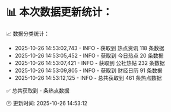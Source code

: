 📊 本次数据更新统计：
==========================

📈 数据分类统计：
- 2025-10-26 14:53:02,743 - INFO - 获取到 热点资讯 118 条数据
- 2025-10-26 14:53:05,452 - INFO - 获取到 今日热点 20 条数据
- 2025-10-26 14:53:07,421 - INFO - 获取到 公社热帖 232 条数据
- 2025-10-26 14:53:09,805 - INFO - 获取到 财经日历 91 条数据
- 2025-10-26 14:53:12,125 - INFO - 总共获取到 461 条热点数据

✅ 总共获取到 - 条热点数据

🕐 更新时间: 2025-10-26 14:53:12
